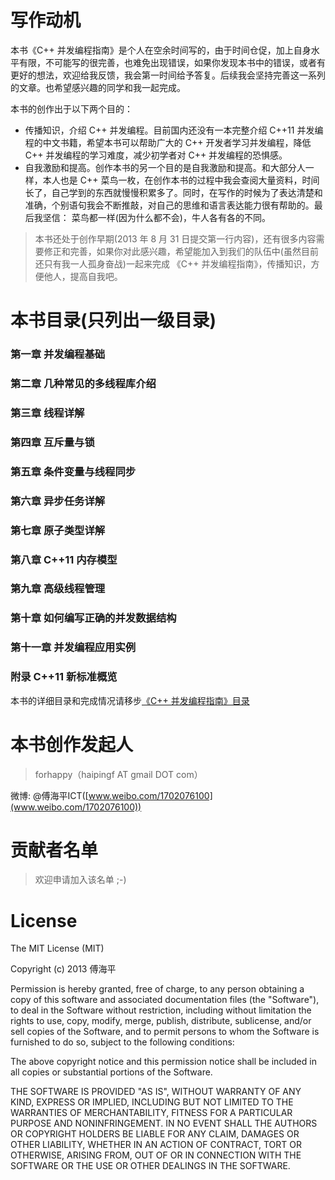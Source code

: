 ﻿# 写作动机 #

本书《C++ 并发编程指南》是个人在空余时间写的，由于时间仓促，加上自身水平有限，不可能写的很完善，也难免出现错误，如果你发现本书中的错误，或者有更好的想法，欢迎给我反馈，我会第一时间给予答复。后续我会坚持完善这一系列的文章。也希望感兴趣的同学和我一起完成。

本书的创作出于以下两个目的：

- 传播知识，介绍 C++ 并发编程。目前国内还没有一本完整介绍 C++11 并发编程的中文书籍，希望本书可以帮助广大的 C++ 开发者学习并发编程，降低 C++ 并发编程的学习难度，减少初学者对 C++ 并发编程的恐惧感。
- 自我激励和提高。创作本书的另一个目的是自我激励和提高。和大部分人一样，本人也是 C++ 菜鸟一枚，在创作本书的过程中我会查阅大量资料，时间长了，自己学到的东西就慢慢积累多了。同时，在写作的时候为了表达清楚和准确，个别语句我会不断推敲，对自己的思维和语言表达能力很有帮助的。最后我坚信： 菜鸟都一样(因为什么都不会)，牛人各有各的不同。


> 本书还处于创作早期(2013 年 8 月 31 日提交第一行内容)，还有很多内容需要修正和完善，如果你对此感兴趣，希望能加入到我们的队伍中(虽然目前还只有我一人孤身奋战)一起来完成 《C++ 并发编程指南》，传播知识，方便他人，提高自我吧。


# 本书目录(只列出一级目录) #

### 第一章 并发编程基础 ###
### 第二章 几种常见的多线程库介绍 ###
### 第三章 线程详解  ###
### 第四章 互斥量与锁 ###
### 第五章 条件变量与线程同步 ###
### 第六章 异步任务详解 ###
### 第七章 原子类型详解  ###
### 第八章 C++11 内存模型 ###
### 第九章 高级线程管理 ###
### 第十章 如何编写正确的并发数据结构 ###
### 第十一章 并发编程应用实例 ###
### 附录 C++11 新标准概览 ###

本书的详细目录和完成情况请移步[《C++ 并发编程指南》目录](https://github.com/forhappy/A-Detailed-Cplusplus-Concurrency-Tutorial/blob/master/Table-of-contents.md)

# 本书创作发起人 #

> forhappy（haipingf AT gmail DOT com）

微博: @傅海平ICT([www.weibo.com/1702076100](www.weibo.com/1702076100))


# 贡献者名单 #

> 欢迎申请加入该名单 ;-)


# License #

The MIT License (MIT)

Copyright (c) 2013 傅海平

Permission is hereby granted, free of charge, to any person obtaining a copy of
this software and associated documentation files (the "Software"), to deal in
the Software without restriction, including without limitation the rights to
use, copy, modify, merge, publish, distribute, sublicense, and/or sell copies of
the Software, and to permit persons to whom the Software is furnished to do so,
subject to the following conditions:

The above copyright notice and this permission notice shall be included in all
copies or substantial portions of the Software.

THE SOFTWARE IS PROVIDED "AS IS", WITHOUT WARRANTY OF ANY KIND, EXPRESS OR
IMPLIED, INCLUDING BUT NOT LIMITED TO THE WARRANTIES OF MERCHANTABILITY, FITNESS
FOR A PARTICULAR PURPOSE AND NONINFRINGEMENT. IN NO EVENT SHALL THE AUTHORS OR
COPYRIGHT HOLDERS BE LIABLE FOR ANY CLAIM, DAMAGES OR OTHER LIABILITY, WHETHER
IN AN ACTION OF CONTRACT, TORT OR OTHERWISE, ARISING FROM, OUT OF OR IN
CONNECTION WITH THE SOFTWARE OR THE USE OR OTHER DEALINGS IN THE SOFTWARE.